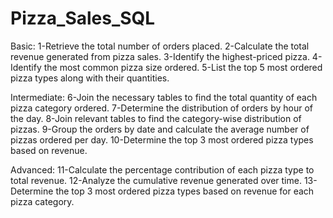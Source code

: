 # Pizza_Sales_SQL 
Basic:
1-Retrieve the total number of orders placed.
2-Calculate the total revenue generated from pizza sales.
3-Identify the highest-priced pizza.
4-Identify the most common pizza size ordered.
5-List the top 5 most ordered pizza types along with their quantities.


Intermediate:
6-Join the necessary tables to find the total quantity of each pizza category ordered.
7-Determine the distribution of orders by hour of the day.
8-Join relevant tables to find the category-wise distribution of pizzas.
9-Group the orders by date and calculate the average number of pizzas ordered per day.
10-Determine the top 3 most ordered pizza types based on revenue.

Advanced:
11-Calculate the percentage contribution of each pizza type to total revenue.
12-Analyze the cumulative revenue generated over time.
13-Determine the top 3 most ordered pizza types based on revenue for each pizza category.

